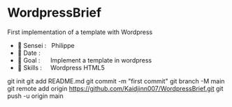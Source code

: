 # WordpressBrief
First implementation of a template with Wordpress

- 🥋 Sensei : &nbsp;                              Philippe 
- 📅 Date : &nbsp;&nbsp;&nbsp;&nbsp;              
- 🥅 Goal : &nbsp;&nbsp;&nbsp;&nbsp;              Implement a template in wordpress
- 🔧 Skills : &nbsp;&nbsp;&nbsp;                  Wordpress HTML5





git init 
git add README.md
git commit -m "first commit"
git branch -M main 
git remote add origin https://github.com/Kaidjinn007/WordpressBrief.git
git push -u origin main
